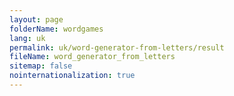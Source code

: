 ```yaml
---
layout: page
folderName: wordgames
lang: uk
permalink: uk/word-generator-from-letters/result
fileName: word_generator_from_letters
sitemap: false
nointernationalization: true
---
```

